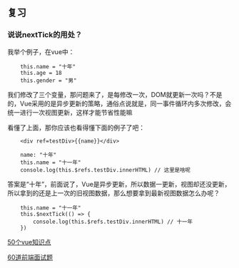 ## 复习


### 说说nextTick的用处？
我举个例子，在vue中：

```
    this.name = "十年"
    this.age = 18
    this.gender = "男"
```

我们修改了三个变量，那问题来了，是每修改一次，DOM就更新一次吗？不是的，Vue采用的是异步更新的策略，通俗点说就是，同一事件循环内多次修改，会统一进行一次视图更新，这样才能节省性能嘛

看懂了上面，那你应该也看得懂下面的例子了吧：

```
    <div ref=testDiv>{{name}}</div>

    name: "十年"
    this.name = "十一年"
    console.log(this.$refs.testDiv.innerHTML) // 这里是啥呢

```

答案是“十年”，前面说了，Vue是异步更新，所以数据一更新，视图却还没更新，所以拿到的还是上一次的旧视图数据，那么想要拿到最新视图数据怎么办呢？

```
    this.name = "十一年"
    this.$nextTick(() => {
        console.log(this.$refs.testDiv.innerHTML) // 十一年
    })

```


[50个vue知识点](https://mp.weixin.qq.com/s/h2H-36iVeoyXsorZChwxyQ)

[60道前端面试题](https://mp.weixin.qq.com/s/eDwhUgA08YU8j122EZozRA)

